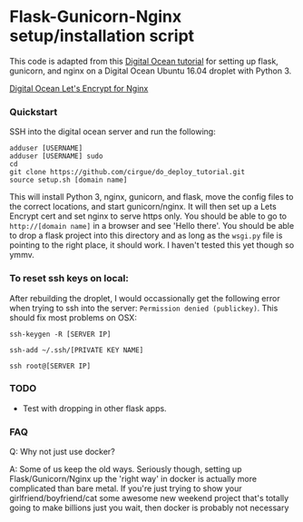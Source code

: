 # Flask-Gunicorn-Nginx setup/installation script
This code is adapted from this [Digital Ocean tutorial](https://www.digitalocean.com/community/tutorials/how-to-serve-flask-applications-with-gunicorn-and-nginx-on-ubuntu-16-04#create-a-systemd-unit-file) for setting up flask, gunicorn, and nginx on a Digital Ocean Ubuntu 16.04 droplet with Python 3.

[Digital Ocean Let's Encrypt for Nginx](https://www.digitalocean.com/community/tutorials/how-to-secure-nginx-with-let-s-encrypt-on-ubuntu-16-04)


### Quickstart
SSH into the digital ocean server and run the following:

```
adduser [USERNAME]
adduser [USERNAME] sudo
cd
git clone https://github.com/cirgue/do_deploy_tutorial.git
source setup.sh [domain name]
```

This will install Python 3, nginx, gunicorn, and flask, move the config files to the correct locations, and start gunicorn/nginx. It will then set up a Lets Encrypt cert and set nginx to serve https only. You should be able to go to `http://[domain name]` in a browser and see 'Hello there'.
You should be able to drop a flask project into this directory and as long as the `wsgi.py` file is pointing to the right place, it should work. I haven't tested this yet though so ymmv.

### To reset ssh keys on local:

After rebuilding the droplet, I would occassionally get the following error when trying to ssh into the server: `Permission denied (publickey)`. This should fix most problems on OSX:

`ssh-keygen -R [SERVER IP]`

`ssh-add ~/.ssh/[PRIVATE KEY NAME]`

`ssh root@[SERVER IP]`


### TODO
- Test with dropping in other flask apps.

### FAQ

Q: Why not just use docker?

A: Some of us keep the old ways. Seriously though, setting up Flask/Gunicorn/Nginx up the 'right way' in docker is actually more complicated than bare metal. If you're just trying to show your girlfriend/boyfriend/cat some awesome new weekend project that's totally going to make billions just you wait, then docker is probably not necessary